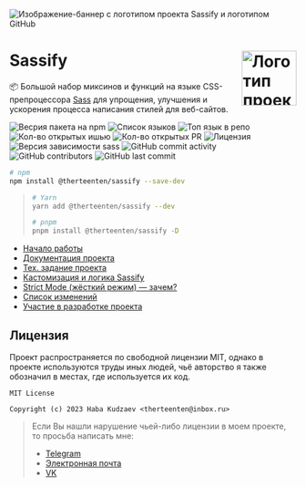 ![Изображение-баннер с логотипом проекта Sassify и логотипом GitHub](https://github.com/therteenten/sassify/blob/main/.github/images/sassify_banner_github.png?raw=true)

<img src="https://github.com/therteenten/sassify/blob/main/.github/images/sassify_logo_round.png?raw=true" width="96" height="96" align="right" alt="Логотип проекта Sassify">Sassify
===

📦 Большой набор миксинов и функций на языке CSS-препроцессора [Sass](https://github.com/sass) для упрощения, улучшения и ускорения процесса написания стилей для веб-сайтов.

![Весрия пакета на npm](https://img.shields.io/npm/v/@therteenten/sassify?label=%40therteenten%2Fsassify)
![Список языков](https://img.shields.io/github/languages/count/therteenten/sassify?color=%23ff0056)
![Топ язык в репо](https://img.shields.io/github/languages/top/therteenten/sassify?color=%23ff0056)
![Кол-во открытых ишью](https://img.shields.io/github/issues-raw/therteenten/sassify)
![Кол-во открытых PR](https://img.shields.io/github/issues-pr-raw/therteenten/sassify)
![Лицензия](https://img.shields.io/github/license/therteenten/sassify)
![Версия зависимости `sass`](https://img.shields.io/github/package-json/dependency-version/therteenten/sassify/dev/sass/develop?color=%23d94390)
![GitHub commit activity](https://img.shields.io/github/commit-activity/m/therteenten/sassify)
![GitHub contributors](https://img.shields.io/github/contributors/therteenten/sassify)
![GitHub last commit](https://img.shields.io/github/last-commit/therteenten/sassify)

```sh
# npm
npm install @therteenten/sassify --save-dev
```
> ```sh
> # Yarn
> yarn add @therteenten/sassify --dev
> ```
>
> ```sh
> # pnpm
> pnpm install @therteenten/sassify -D
> ```


- [Начало работы](https://github.com/therteenten/sassify/blob/main/.docs/getting-started.md)
- [Документация проекта](https://therteenten.github.io/sassify)
- [Тех. задание проекта](https://github.com/therteenten/sassify/blob/main/.docs/technical-specification.md)
- [Кастомизация и логика Sassify](https://github.com/therteenten/sassify/blob/main/.docs/customization-and-logic.md)
- [Strict Mode (жёсткий режим) — зачем?](https://github.com/therteenten/sassify/blob/main/.docs/strict-mode.md)
- [Список изменений](https://github.com/therteenten/sassify/blob/main/CHANGELOG.md)
- [Участие в разработке проекта](https://github.com/therteenten/sassify/blob/main/CONTRIBUTING.md)


## Лицензия
Проект распространяется по свободной лицензии MIT, однако в проекте используются труды иных людей, чьё авторство я также обозначил в местах, где используется их код.

```
MIT License

Copyright (c) 2023 Haba Kudzaev <therteenten@inbox.ru>
```

> Если Вы нашли нарушение чьей-либо лицензии в моем проекте, то просьба написать мне:
> - [Telegram](https://t.me/therte2nten)
> - [Электронная почта](mailto:therteenten@inbox.ru?subject=Sassify)
> - [VK](https://vk.com/therteenten)
